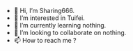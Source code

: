 - 👋 Hi, I’m Sharing666.
- 👀 I’m interested in Tuifei.
- 🌱 I’m currently learning nothing.
- 💞️ I’m looking to collaborate on nothing.
- 📫 How to reach me ?

<!---
Sharing666/Sharing666 is a ✨ special ✨ repository because its `README.md` (this file) appears on your GitHub profile.
You can click the Preview link to take a look at your changes.
--->
